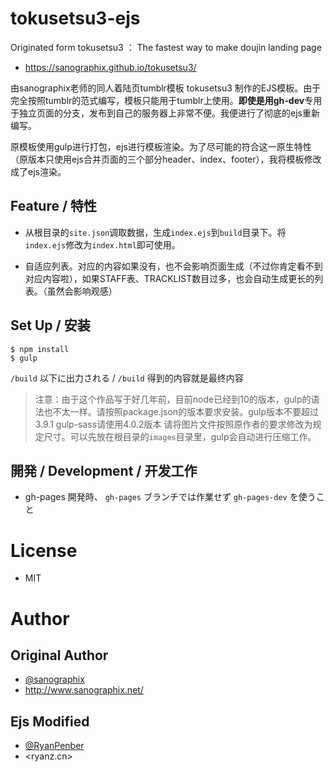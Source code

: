 # tokusetsu3-ejs
Originated form tokusetsu3 ：
The fastest way to make doujin landing page

- <https://sanographix.github.io/tokusetsu3/>


由sanographix老师的同人着陆页tumblr模板 tokusetsu3 制作的EJS模板。由于完全按照tumblr的范式编写，模板只能用于tumblr上使用。**即使是用gh-dev**专用于独立页面的分支，发布到自己的服务器上非常不便。我便进行了彻底的ejs重新编写。

原模板使用gulp进行打包，ejs进行模板渲染。为了尽可能的符合这一原生特性（原版本只使用ejs合并页面的三个部分header、index、footer），我将模板修改成了ejs渲染。

## Feature / 特性

- 从根目录的`site.json`调取数据，生成`index.ejs`到`build`目录下。将`index.ejs`修改为`index.html`即可使用。

- 自适应列表。对应的内容如果没有，也不会影响页面生成（不过你肯定看不到对应内容啦），如果STAFF表、TRACKLIST数目过多，也会自动生成更长的列表。（虽然会影响观感）


## Set Up / 安装

    $ npm install
    $ gulp

`/build` 以下に出力される / `/build` 得到的内容就是最终内容

> 注意：由于这个作品写于好几年前，目前node已经到10的版本，gulp的语法也不太一样。请按照package.json的版本要求安装。gulp版本不要超过3.9.1
> gulp-sass请使用4.0.2版本
> 请将图片文件按照原作者的要求修改为规定尺寸。可以先放在根目录的`images`目录里，gulp会自动进行压缩工作。

## 開発 / Development / 开发工作

- gh-pages 開発時、 `gh-pages` ブランチでは作業せず `gh-pages-dev` を使うこと

# License

- MIT

# Author

## Original Author
- [@sanographix](https://twitter.com/sanographix)
- <http://www.sanographix.net/>

## Ejs Modified
- [@RyanPenber](http://ryanz.cn)
- <ryanz.cn>


